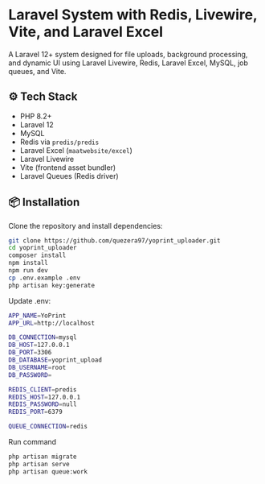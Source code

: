 # Laravel System with Redis, Livewire, Vite, and Laravel Excel

A Laravel 12+ system designed for file uploads, background processing, and dynamic UI using Laravel Livewire, Redis, Laravel Excel, MySQL, job queues, and Vite.

## ⚙️ Tech Stack

- PHP 8.2+
- Laravel 12
- MySQL
- Redis via `predis/predis`
- Laravel Excel (`maatwebsite/excel`)
- Laravel Livewire
- Vite (frontend asset bundler)
- Laravel Queues (Redis driver)

## 📦 Installation

Clone the repository and install dependencies:

```bash
git clone https://github.com/quezera97/yoprint_uploader.git
cd yoprint_uploader
composer install
npm install
npm run dev
cp .env.example .env
php artisan key:generate
```

Update .env:

```bash
APP_NAME=YoPrint
APP_URL=http://localhost

DB_CONNECTION=mysql
DB_HOST=127.0.0.1
DB_PORT=3306
DB_DATABASE=yoprint_upload
DB_USERNAME=root
DB_PASSWORD=

REDIS_CLIENT=predis
REDIS_HOST=127.0.0.1
REDIS_PASSWORD=null
REDIS_PORT=6379

QUEUE_CONNECTION=redis
```

Run command

```bash
php artisan migrate
php artisan serve
php artisan queue:work
```
